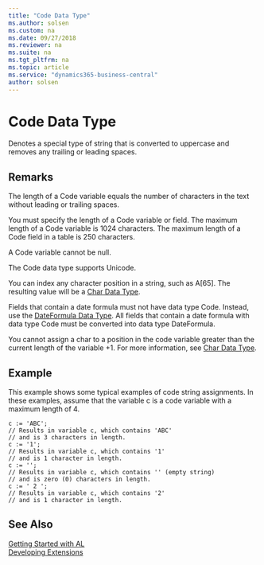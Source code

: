 ```yaml
---
title: "Code Data Type"
ms.author: solsen
ms.custom: na
ms.date: 09/27/2018
ms.reviewer: na
ms.suite: na
ms.tgt_pltfrm: na
ms.topic: article
ms.service: "dynamics365-business-central"
author: solsen
---
```

[//]: # (START>DO_NOT_EDIT)
[//]: # (IMPORTANT:Do not edit any of the content between here and the END>DO_NOT_EDIT.)
[//]: # (Any modifications should be made in the .resx files in the ModernDev repo.)
# Code Data Type
Denotes a special type of string that is converted to uppercase and removes any trailing or leading spaces.



[//]: # (IMPORTANT: END>DO_NOT_EDIT)

## Remarks  
 The length of a Code variable equals the number of characters in the text without leading or trailing spaces.  
  
 You must specify the length of a Code variable or field. The maximum length of a Code variable is 1024 characters. The maximum length of a Code field in a table is 250 characters.  
  
 A Code variable cannot be null.  
  
 The Code data type supports Unicode.  
  
 You can index any character position in a string, such as A[65]. The resulting value will be a [Char Data Type](devenv-char-data-type.md).  
  
 Fields that contain a date formula must not have data type Code. Instead, use the [DateFormula Data Type](devenv-date-formula-data-type.md). All fields that contain a date formula with data type Code must be converted into data type DateFormula.  
  
 You cannot assign a char to a position in the code variable greater than the current length of the variable +1. For more information, see [Char Data Type](devenv-char-data-type.md).  
  

## Example  
 This example shows some typical examples of code string assignments. In these examples, assume that the variable c is a code variable with a maximum length of 4.  
  
```  
c := 'ABC';   
// Results in variable c, which contains 'ABC'   
// and is 3 characters in length.  
c := '1';  
// Results in variable c, which contains '1'   
// and is 1 character in length.  
c := '';  
// Results in variable c, which contains '' (empty string)  
// and is zero (0) characters in length.  
c := ' 2 ';  
// Results in variable c, which contains '2'  
// and is 1 character in length.  
```  
  

## See Also
[Getting Started with AL](../devenv-get-started.md)  
[Developing Extensions](../devenv-dev-overview.md)  